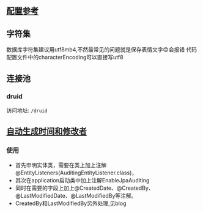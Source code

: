 ## [配置参考](server/config-repo/jpa.yml)

## 字符集
数据库字符集建议用utf8mb4,不然最常见的问题就是保存表情文字😊会报错
代码配置文件中的characterEncoding可以直接写utf8

## 连接池
### druid
访问地址: `/druid`

## [自动生成时间和修改者](https://www.jianshu.com/p/14cb69646195)
### 使用
- 首先申明实体类，需要在类上加上注解@EntityListeners(AuditingEntityListener.class)，
- 其次在application启动类中加上注解EnableJpaAuditing
- 同时在需要的字段上加上@CreatedDate、@CreatedBy、@LastModifiedDate、@LastModifiedBy等注解。
- CreatedBy和LastModifiedBy另外处理,见blog
